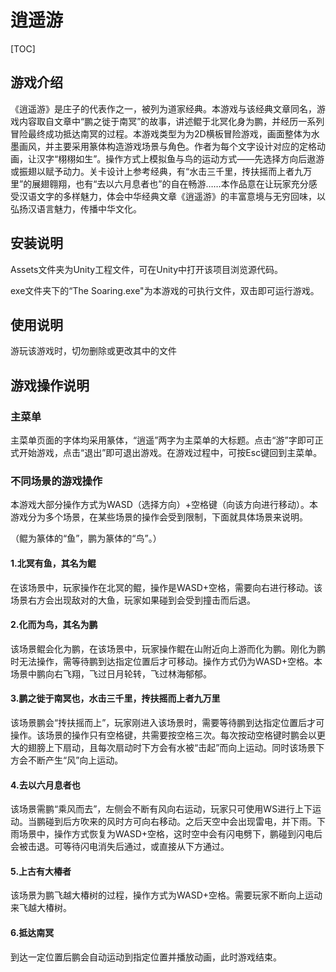 # 逍遥游

[TOC]

## 游戏介绍

《逍遥游》是庄子的代表作之一，被列为道家经典。本游戏与该经典文章同名，游戏内容取自文章中“鹏之徙于南冥”的故事，讲述鲲于北冥化身为鹏，并经历一系列冒险最终成功抵达南冥的过程。本游戏类型为为2D横板冒险游戏，画面整体为水墨画风，并主要采用篆体构造游戏场景与角色。作者为每个文字设计对应的定格动画，让汉字“栩栩如生”。操作方式上模拟鱼与鸟的运动方式——先选择方向后遨游或振翅以赋予动力。关卡设计上参考经典，有“水击三千里，抟扶摇而上者九万里”的展翅翱翔，也有“去以六月息者也”的自在畅游……本作品意在让玩家充分感受汉语文字的多样魅力，体会中华经典文章《逍遥游》的丰富意境与无穷回味，以弘扬汉语言魅力，传播中华文化。

## 安装说明

Assets文件夹为Unity工程文件，可在Unity中打开该项目浏览源代码。

exe文件夹下的“The Soaring.exe"为本游戏的可执行文件，双击即可运行游戏。

## 使用说明

游玩该游戏时，切勿删除或更改其中的文件

## 游戏操作说明

### 主菜单

主菜单页面的字体均采用篆体，“逍遥”两字为主菜单的大标题。点击“游”字即可正式开始游戏，点击“退出”即可退出游戏。在游戏过程中，可按Esc键回到主菜单。

### 不同场景的游戏操作

本游戏大部分操作方式为WASD（选择方向）+空格键（向该方向进行移动）。本游戏分为多个场景，在某些场景的操作会受到限制，下面就具体场景来说明。

（鲲为篆体的“鱼”，鹏为篆体的“鸟”。）

#### 1.北冥有鱼，其名为鲲

在该场景中，玩家操作在北冥的鲲，操作是WASD+空格，需要向右进行移动。该场景右方会出现敌对的大鱼，玩家如果碰到会受到撞击而后退。

#### 2.化而为鸟，其名为鹏

该场景鲲会化为鹏，在该场景中，玩家操作鲲在山附近向上游而化为鹏。刚化为鹏时无法操作，需等待鹏到达指定位置后才可移动。操作方式仍为WASD+空格。本场景中鹏向右飞翔，飞过日月轮转，飞过林海郁郁。

#### 3.鹏之徙于南冥也，水击三千里，抟扶摇而上者九万里

该场景鹏会“抟扶摇而上”，玩家刚进入该场景时，需要等待鹏到达指定位置后才可操作。该场景的操作只有空格键，共需要按空格三次。每次按动空格键时鹏会以更大的翅膀上下扇动，且每次扇动时下方会有水被“击起”而向上运动。同时该场景下方会不断产生“风”向上运动。

#### 4.去以六月息者也

该场景需鹏“乘风而去”，左侧会不断有风向右运动，玩家只可使用WS进行上下运动。当鹏碰到后方吹来的风时方可向右移动。之后天空中会出现雷电，并下雨。下雨场景中，操作方式恢复为WASD+空格，这时空中会有闪电劈下，鹏碰到闪电后会被击退。可等待闪电消失后通过，或直接从下方通过。

#### 5.上古有大椿者

该场景为鹏飞越大椿树的过程，操作方式为WASD+空格。需要玩家不断向上运动来飞越大椿树。

#### 6.抵达南冥

到达一定位置后鹏会自动运动到指定位置并播放动画，此时游戏结束。
